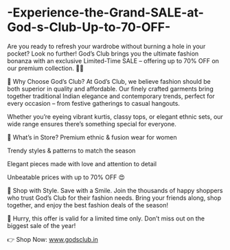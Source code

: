# -Experience-the-Grand-SALE-at-God-s-Club-Up-to-70-OFF-

Are you ready to refresh your wardrobe without burning a hole in your pocket? Look no further! God’s Club brings you the ultimate fashion bonanza with an exclusive Limited-Time SALE – offering up to 70% OFF on our premium collection. 👗✨

👕 Why Choose God’s Club?
At God’s Club, we believe fashion should be both superior in quality and affordable. Our finely crafted garments bring together traditional Indian elegance and contemporary trends, perfect for every occasion – from festive gatherings to casual hangouts.

Whether you’re eyeing vibrant kurtis, classy tops, or elegant ethnic sets, our wide range ensures there’s something special for everyone.

🛒 What’s in Store?
Premium ethnic & fusion wear for women

Trendy styles & patterns to match the season

Elegant pieces made with love and attention to detail

Unbeatable prices with up to 70% OFF 😍

🧡 Shop with Style. Save with a Smile.
Join the thousands of happy shoppers who trust God’s Club for their fashion needs. Bring your friends along, shop together, and enjoy the best fashion deals of the season!

📍 Hurry, this offer is valid for a limited time only. Don’t miss out on the biggest sale of the year!

👉 Shop Now: www.godsclub.in
